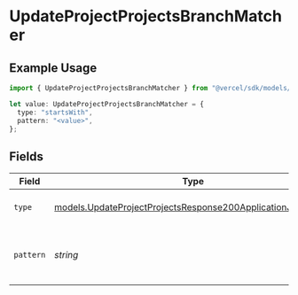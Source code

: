# UpdateProjectProjectsBranchMatcher

## Example Usage

```typescript
import { UpdateProjectProjectsBranchMatcher } from "@vercel/sdk/models/updateprojectop.js";

let value: UpdateProjectProjectsBranchMatcher = {
  type: "startsWith",
  pattern: "<value>",
};
```

## Fields

| Field                                                                                                                          | Type                                                                                                                           | Required                                                                                                                       | Description                                                                                                                    |
| ------------------------------------------------------------------------------------------------------------------------------ | ------------------------------------------------------------------------------------------------------------------------------ | ------------------------------------------------------------------------------------------------------------------------------ | ------------------------------------------------------------------------------------------------------------------------------ |
| `type`                                                                                                                         | [models.UpdateProjectProjectsResponse200ApplicationJSONType](../models/updateprojectprojectsresponse200applicationjsontype.md) | :heavy_check_mark:                                                                                                             | The type of matching to perform                                                                                                |
| `pattern`                                                                                                                      | *string*                                                                                                                       | :heavy_check_mark:                                                                                                             | The pattern to match against branch names                                                                                      |